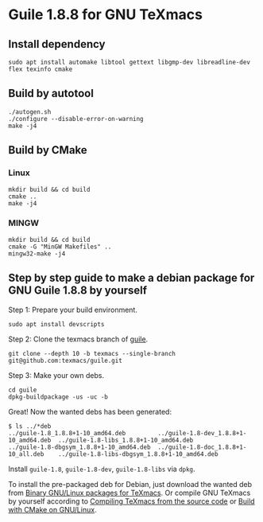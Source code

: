 # Guile 1.8.8 for GNU TeXmacs

## Install dependency
```shell script
sudo apt install automake libtool gettext libgmp-dev libreadline-dev flex texinfo cmake
```

## Build by autotool
```shell script
./autogen.sh
./configure --disable-error-on-warning
make -j4
```

## Build by CMake
### Linux
```shell script
mkdir build && cd build
cmake ..
make -j4
```
### MINGW

```shell script
mkdir build && cd build
cmake -G "MinGW Makefiles" ..
mingw32-make -j4
```
## Step by step guide to make a debian package for GNU Guile 1.8.8 by yourself

Step 1: Prepare your build environment.
```
sudo apt install devscripts
```

Step 2: Clone the texmacs branch of [guile](https://github.com/texmacs/guile).
```
git clone --depth 10 -b texmacs --single-branch  git@github.com:texmacs/guile.git
```

Step 3: Make your own debs.
```
cd guile
dpkg-buildpackage -us -uc -b
```

Great! Now the wanted debs has been generated:
```
$ ls ../*deb
../guile-1.8_1.8.8+1-10_amd64.deb         ../guile-1.8-dev_1.8.8+1-10_amd64.deb  ../guile-1.8-libs_1.8.8+1-10_amd64.deb
../guile-1.8-dbgsym_1.8.8+1-10_amd64.deb  ../guile-1.8-doc_1.8.8+1-10_all.deb    ../guile-1.8-libs-dbgsym_1.8.8+1-10_amd64.deb
```
Install `guile-1.8`, `guile-1.8-dev`, `guile-1.8-libs` via `dpkg`.

To install the pre-packaged deb for Debian, just download the wanted deb from [Binary GNU/Linux packages for TeXmacs](http://www.texmacs.org/tmweb/download/linux-packages.en.html). Or compile GNU TeXmacs by yourself according to [Compiling TeXmacs from the source code](http://www.texmacs.org/tmweb/download/sources.en.html) or [Build with CMake on GNU/Linux](https://github.com/texmacs/texmacs/wiki/Build-with-CMake-on-GNU-Linux).
